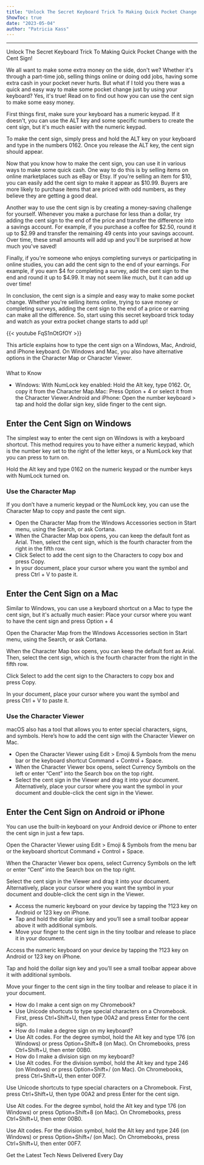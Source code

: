 ```yaml
---
title: "Unlock The Secret Keyboard Trick To Making Quick Pocket Change with the Cent Sign!"
ShowToc: true 
date: "2023-05-04"
author: "Patricia Kass"
---
```

*****
Unlock The Secret Keyboard Trick To Making Quick Pocket Change with the Cent Sign!

We all want to make some extra money on the side, don't we? Whether it's through a part-time job, selling things online or doing odd jobs, having some extra cash in your pocket never hurts. But what if I told you there was a quick and easy way to make some pocket change just by using your keyboard? Yes, it's true! Read on to find out how you can use the cent sign to make some easy money.

First things first, make sure your keyboard has a numeric keypad. If it doesn't, you can use the ALT key and some specific numbers to create the cent sign, but it's much easier with the numeric keypad.

To make the cent sign, simply press and hold the ALT key on your keyboard and type in the numbers 0162. Once you release the ALT key, the cent sign should appear.

Now that you know how to make the cent sign, you can use it in various ways to make some quick cash. One way to do this is by selling items on online marketplaces such as eBay or Etsy. If you're selling an item for $10, you can easily add the cent sign to make it appear as $10.99. Buyers are more likely to purchase items that are priced with odd numbers, as they believe they are getting a good deal.

Another way to use the cent sign is by creating a money-saving challenge for yourself. Whenever you make a purchase for less than a dollar, try adding the cent sign to the end of the price and transfer the difference into a savings account. For example, if you purchase a coffee for $2.50, round it up to $2.99 and transfer the remaining 49 cents into your savings account. Over time, these small amounts will add up and you'll be surprised at how much you've saved!

Finally, if you're someone who enjoys completing surveys or participating in online studies, you can add the cent sign to the end of your earnings. For example, if you earn $4 for completing a survey, add the cent sign to the end and round it up to $4.99. It may not seem like much, but it can add up over time!

In conclusion, the cent sign is a simple and easy way to make some pocket change. Whether you're selling items online, trying to save money or completing surveys, adding the cent sign to the end of a price or earning can make all the difference. So, start using this secret keyboard trick today and watch as your extra pocket change starts to add up!

{{< youtube FqS1nOtGfOY >}} 




This article explains how to type the cent sign on a Windows, Mac, Android, and iPhone keyboard. On Windows and Mac, you also have alternative options in the Character Map or Character Viewer.

 
### 
What to Know
 
- Windows: With NumLock key enabled: Hold the Alt key, type 0162. Or, copy it from the Character Map.Mac: Press Option + 4 or select it from the Character Viewer.Android and iPhone: Open the number keyboard > tap and hold the dollar sign key, slide finger to the cent sign.

 
##   Enter the Cent Sign on Windows  
 

The simplest way to enter the cent sign on Windows is with a keyboard shortcut. This method requires you to have either a numeric keypad, which is the number key set to the right of the letter keys, or a NumLock key that you can press to turn on.

 

Hold the Alt key and type 0162 on the numeric keypad or the number keys with NumLock turned on.

 
###   Use the Character Map  
 

If you don’t have a numeric keypad or the NumLock key, you can use the Character Map to copy and paste the cent sign.

 
- Open the Character Map from the Windows Accessories section in Start menu, using the Search, or ask Cortana.
 - When the Character Map box opens, you can keep the default font as Arial. Then, select the cent sign, which is the fourth character from the right in the fifth row.
 - Click Select to add the cent sign to the Characters to copy box and press Copy.
 - In your document, place your cursor where you want the symbol and press Ctrl + V to paste it.

 
##   Enter the Cent Sign on a Mac  
 

Similar to Windows, you can use a keyboard shortcut on a Mac to type the cent sign, but it's actually much easier: Place your cursor where you want to have the cent sign and press Option + 4

 

Open the Character Map from the Windows Accessories section in Start menu, using the Search, or ask Cortana.

 

When the Character Map box opens, you can keep the default font as Arial. Then, select the cent sign, which is the fourth character from the right in the fifth row.

 

Click Select to add the cent sign to the Characters to copy box and press Copy.

 

In your document, place your cursor where you want the symbol and press Ctrl + V to paste it.

 
###   Use the Character Viewer  
 

macOS also has a tool that allows you to enter special characters, signs, and symbols. Here’s how to add the cent sign with the Character Viewer on Mac.

 
- Open the Character Viewer using Edit > Emoji & Symbols from the menu bar or the keyboard shortcut Command + Control + Space.
 - When the Character Viewer box opens, select Currency Symbols on the left or enter “Cent” into the Search box on the top right.
 - Select the cent sign in the Viewer and drag it into your document. Alternatively, place your cursor where you want the symbol in your document and double-click the cent sign in the Viewer.

 
##   Enter the Cent Sign on Android or iPhone  
 

You can use the built-in keyboard on your Android device or iPhone to enter the cent sign in just a few taps.

 

Open the Character Viewer using Edit > Emoji & Symbols from the menu bar or the keyboard shortcut Command + Control + Space.

 

When the Character Viewer box opens, select Currency Symbols on the left or enter “Cent” into the Search box on the top right.

 

Select the cent sign in the Viewer and drag it into your document. Alternatively, place your cursor where you want the symbol in your document and double-click the cent sign in the Viewer.

 
- Access the numeric keyboard on your device by tapping the ?123 key on Android or 123 key on iPhone.
 - Tap and hold the dollar sign key and you’ll see a small toolbar appear above it with additional symbols.
 - Move your finger to the cent sign in the tiny toolbar and release to place it in your document.

 

Access the numeric keyboard on your device by tapping the ?123 key on Android or 123 key on iPhone.

 

Tap and hold the dollar sign key and you’ll see a small toolbar appear above it with additional symbols. 

 

Move your finger to the cent sign in the tiny toolbar and release to place it in your document.

 
- How do I make a cent sign on my Chromebook?
 - Use Unicode shortcuts to type special characters on a Chromebook. First, press Ctrl+Shift+U, then type 00A2 and press Enter for the cent sign.
 - How do I make a degree sign on my keyboard?
 - Use Alt codes. For the degree symbol, hold the Alt key and type 176 (on Windows) or press Option+Shift+8 (on Mac). On Chromebooks, press Ctrl+Shift+U, then enter 00B0.
 - How do I make a division sign on my keyboard?
 - Use Alt codes. For the division symbol, hold the Alt key and type 246 (on Windows) or press Option+Shift+/ (on Mac). On Chromebooks, press Ctrl+Shift+U, then enter 00F7.

 
Use Unicode shortcuts to type special characters on a Chromebook. First, press Ctrl+Shift+U, then type 00A2 and press Enter for the cent sign.
 
Use Alt codes. For the degree symbol, hold the Alt key and type 176 (on Windows) or press Option+Shift+8 (on Mac). On Chromebooks, press Ctrl+Shift+U, then enter 00B0.
 
Use Alt codes. For the division symbol, hold the Alt key and type 246 (on Windows) or press Option+Shift+/ (on Mac). On Chromebooks, press Ctrl+Shift+U, then enter 00F7.
 

Get the Latest Tech News Delivered Every Day




